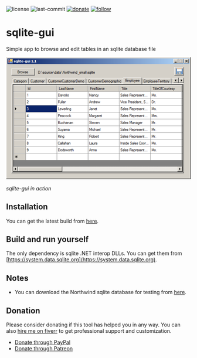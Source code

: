 ![license](https://img.shields.io/github/license/prahladyeri/sqlite-gui.svg)
![last-commit](https://img.shields.io/github/last-commit/prahladyeri/sqlite-gui.svg)
[![donate](https://img.shields.io/badge/-Donate-blue.svg?logo=paypal)](https://www.paypal.com/cgi-bin/webscr?cmd=_s-xclick&hosted_button_id=JM8FUXNFUK6EU)
[![follow](https://img.shields.io/twitter/follow/prahladyeri.svg?style=social)](https://twitter.com/prahladyeri)

# sqlite-gui
Simple app to browse and edit tables in an sqlite database file

![screenshot](/screenshot.png)

*sqlite-gui in action*

## Installation

You can get the latest build from [here](https://github.com/prahladyeri/sqlite-gui/releases/latest).

## Build and run yourself

The only dependency is sqlite .NET interop DLLs. You can get them from [https://system.data.sqlite.org](https://system.data.sqlite.org).

## Notes

- You can download the Northwind sqlite database for testing from [here](https://github.com/jpwhite3/northwind-SQLite3/blob/master/Northwind_small.sqlite).

## Donation

Please consider donating if this tool has helped you in any way. You can also [hire me on fiverr](https://www.fiverr.com/prahladyeri) to get professional support and customization.

- [Donate through PayPal](https://www.paypal.com/cgi-bin/webscr?cmd=_s-xclick&hosted_button_id=JM8FUXNFUK6EU)
- [Donate through Patreon](https://www.patreon.com/prahladyeri)